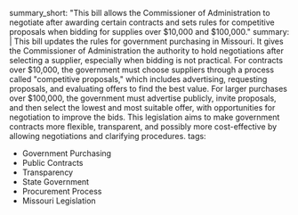 summary_short: "This bill allows the Commissioner of Administration to negotiate after awarding certain contracts and sets rules for competitive proposals when bidding for supplies over $10,000 and $100,000."
summary: |
  This bill updates the rules for government purchasing in Missouri. It gives the Commissioner of Administration the authority to hold negotiations after selecting a supplier, especially when bidding is not practical. For contracts over $10,000, the government must choose suppliers through a process called "competitive proposals," which includes advertising, requesting proposals, and evaluating offers to find the best value. For larger purchases over $100,000, the government must advertise publicly, invite proposals, and then select the lowest and most suitable offer, with opportunities for negotiation to improve the bids. This legislation aims to make government contracts more flexible, transparent, and possibly more cost-effective by allowing negotiations and clarifying procedures.
tags:
  - Government Purchasing
  - Public Contracts
  - Transparency
  - State Government
  - Procurement Process
  - Missouri Legislation
